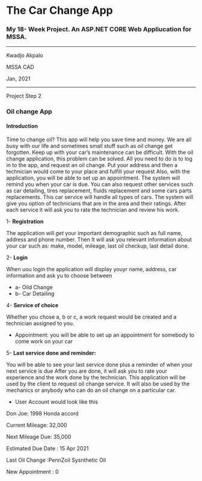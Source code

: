# The Car Change App
### My 18- Week Project. An ASP.NET CORE Web Appliucation for MSSA.
---

Kwadjo Akpalo <br />

MSSA CAD <br />

Jan, 2021

-------

Project Step 2
### Oil change App

#### Introduction

Time to change oil? This app will help you save time and money. We are all busy with our life and sometimes small stuff such as oil change get forgotten. Keep up with your car’s maintenance can be difficult. With the oil change application, this problem can be solved.  All you need to do is to log in to the app, and request an oil change. Put your address and then a technician would come to your place and fulfill your request
 Also, with the application, you will be able to set up an appointment. The system will remind you when your car is due. You can also request other services such as car detailing, tires replacement, fluids replacement and some cars parts replacements. This car service will handle all types of cars. The system will give you option of technicians that are in the area and their ratings. After each service it will ask you to rate the technician and review his work. 
 
1-	**Registration**

The application will _get_ your important demographic such as full name, address and phone number. Then It will ask you relevant information about your car such as: make, model, mileage, last oil checkup, last detail done.

2-	**Login**

When uou login the application will display youyr name, address, car information and ask yu to choose between 
- a- Oild Change
- b- Car Detailing

4-	**Service of choice** 

Whether you chose a, b or c, a work request would be created and a technician assigned to you.
+	Appointment: you will be able to set up an appointment for somebody to come work on your car

5- **Last service done and  reminder:**

You will be able to see your last service done plus a reminder of when your next service is due 
After you are done, it will ask you to rate your experience and the work done by the technician. This application will be used by the client to request oil change service. It will also be used by the mechanics or anybody who can do an oil change on a particular car. 


+	User Account would look like this

Don Joe: 1998 Honda accord

Current Mileage: 32,000

Next Mileage Due: 35,000

Estimated Due Date : 15 Apr 2021

Last Oil Change :PennZoil Sysnthetic Oil

New Appointment : 0 














